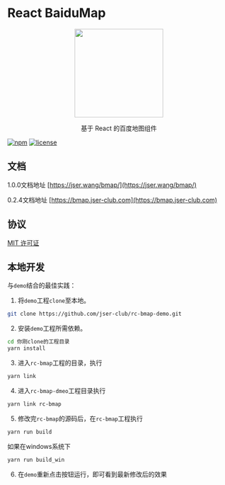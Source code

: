 # React BaiduMap

<p align="center">
  <img src="https://bmap.jser-club.com/home.png" width="200px">
</p>
<p align="center">基于 React 的百度地图组件</p>

[![npm](https://img.shields.io/npm/v/rc-bmap.svg)]()
[![license](https://img.shields.io/github/license/jserwang/rc-bmap.svg)]()

## 文档

1.0.0文档地址
[https://jser.wang/bmap/](https://jser.wang/bmap/)

0.2.4文档地址
[https://bmap.jser-club.com](https://bmap.jser-club.com)

## 协议

[MIT 许可证](https://opensource.org/licenses/MIT)

## 本地开发

与`demo`结合的最佳实践：

1. 将`demo`工程`clone`至本地。
  ``` bash
  git clone https://github.com/jser-club/rc-bmap-demo.git
  ```
2. 安装`demo`工程所需依赖。
  ``` bash
  cd 你刚clone的工程目录
  yarn install
  ```
3. 进入`rc-bmap`工程的目录，执行
  ``` bash
  yarn link
  ```
4. 进入`rc-bmap-dmeo`工程目录执行
  ``` bash
  yarn link rc-bmap
  ```
5. 修改完`rc-bmap`的源码后，在`rc-bmap`工程执行
  ``` bash
  yarn run build
  ```
  如果在windows系统下
  ```bash
  yarn run build_win
  ```
6. 在`demo`重新点击按钮运行，即可看到最新修改后的效果
